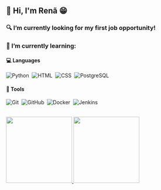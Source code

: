## 👋 Hi, I'm Renã 😁

### 🔍 I’m currently looking for my first job opportunity!

### 🌱 I’m currently learning:

#### 💻 Languages

![Python](https://img.shields.io/badge/-Python-05122A?style=flat&logo=python)&nbsp;
![HTML](https://img.shields.io/badge/-HTML-05122A?style=flat&logo=HTML5)&nbsp;
![CSS](https://img.shields.io/badge/-CSS-05122A?style=flat&logo=CSS3&logoColor=1572B6)&nbsp;
![PostgreSQL](https://img.shields.io/badge/-PostgreSQL-05122A?style=flat&logo=postgresql)&nbsp;

#### 🔧 Tools
![Git](https://img.shields.io/badge/-Git-05122A?style=flat&logo=git)&nbsp;
![GitHub](https://img.shields.io/badge/-GitHub-05122A?style=flat&logo=github)&nbsp;
![Docker](https://img.shields.io/badge/-Docker-05122A?style=flat&logo=docker)&nbsp;
![Jenkins](https://img.shields.io/badge/-Jenkins-05122A?style=flat&logo=jenkins)&nbsp;

<br>
<div align="left">
  <a href="https://github.com/renabiaobock">
  <img height="180rem" src="https://github-readme-stats.vercel.app/api?username=renabiaobock&show_icons=true&theme=dark&include_all_commits=true&count_private=true"/>
  <img height="180rem" src="https://github-readme-stats.vercel.app/api/top-langs/?username=renabiaobock&layout=compact&langs_count=7&theme=dark"/>
</div>
